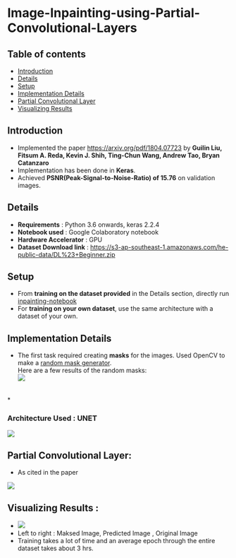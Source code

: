 # Image-Inpainting-using-Partial-Convolutional-Layers <br/>
## Table of contents
* [Introduction](#introduction)
* [Details](#details)
* [Setup](#setup)
* [Implementation Details](#implementation-details)
* [Partial Convolutional Layer](#partial-convolutional-layer)
* [Visualizing Results](#visualizing-results)

## Introduction
* Implemented the paper https://arxiv.org/pdf/1804.07723 by <b>Guilin Liu, Fitsum A. Reda, Kevin J. Shih, Ting-Chun Wang, Andrew Tao, Bryan Catanzaro</b> 
* Implementation has been done in <b>Keras</b>.
* Achieved <b>PSNR(Peak-Signal-to-Noise-Ratio) of 15.76</b> on validation images.

## Details
* <b>Requirements</b>  : Python 3.6 onwards, keras 2.2.4
* <b>Notebook used</b> : Google Colaboratory notebook
* <b>Hardware Accelerator</b>  : GPU
* <b>Dataset Download link</b> : https://s3-ap-southeast-1.amazonaws.com/he-public-data/DL%23+Beginner.zip

## Setup
* From <b>training on the dataset provided</b> in the Details section, directly run [inpainting-notebook](https://github.com/chefpr7/Image-Inpainting-using-Partial-Convolutional-Layers/blob/master/inpainting_notebook.ipynb)
* For <b>training on your own dataset</b>, use the same architecture with a dataset of your own.


## Implementation Details
* The first task required creating <b>masks</b> for the images.
  Used OpenCV to make a [random mask generator](https://github.com/chefpr7/Image-Inpainting-using-Partial-Convolutional-Layers/blob/master/image%20masker/image_maskgenerator.py).</br>
  Here are a few results of the random masks:</br>
  <img src='https://github.com/chefpr7/Image-Inpainting-using-Partial-Convolutional-Layers/blob/master/data/download%20(1).png' />
</br>
* <h3>Architecture Used : UNET</h3> 
  <img src='https://github.com/chefpr7/Image-Inpainting-using-Partial-Convolutional-Layers/blob/master/data/unet-architecture.png' />
  
## Partial Convolutional Layer: 
* As cited in the paper </br>
<img src = 'https://ask.qcloudimg.com/http-save/yehe-1407979/xcd0vilkyi.jpeg?imageView2/2/w/1620' />


## Visualizing Results :
* <img src = 'https://github.com/chefpr7/Image-Inpainting-using-Partial-Convolutional-Layers/blob/master/data/download.png' />
* Left to right : Maksed Image, Predicted Image , Original Image
* Training takes a lot of time and an average epoch through the entire dataset takes about 3 hrs.


